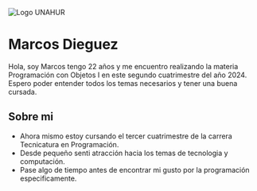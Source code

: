 ![Logo UNAHUR](./assets/UNAHUR.png)


# Marcos Dieguez

Hola, soy Marcos tengo 22 años y me encuentro realizando la materia Programación con Objetos I en este segundo cuatrimestre del año 2024. Espero poder entender todos los temas necesarios y tener una buena cursada.

## Sobre mi
* Ahora mismo estoy cursando el tercer cuatrimestre de la carrera Tecnicatura en Programación.
* Desde pequeño senti atracción hacia los temas de tecnologia y computación.
* Pase algo de tiempo antes de encontrar mi gusto por la programación especificamente.
